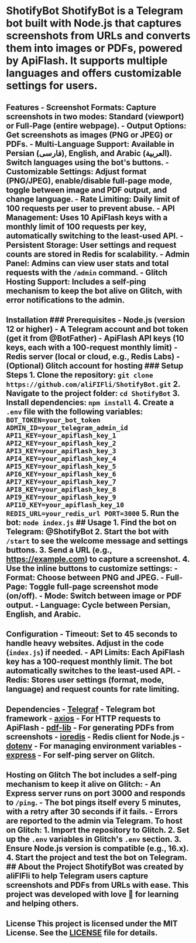 # ShotifyBot ShotifyBot is a Telegram bot built with Node.js that captures screenshots from URLs and converts them into images or PDFs, powered by ApiFlash. It supports multiple languages and offers customizable settings for users.
## Features - **Screenshot Formats**: Capture screenshots in two modes: Standard (viewport) or Full-Page (entire webpage). - **Output Options**: Get screenshots as images (PNG or JPEG) or PDFs. - **Multi-Language Support**: Available in Persian (فارسی), English, and Arabic (العربية). Switch languages using the bot's buttons. - **Customizable Settings**: Adjust format (PNG/JPEG), enable/disable full-page mode, toggle between image and PDF output, and change language. - **Rate Limiting**: Daily limit of 100 requests per user to prevent abuse. - **API Management**: Uses 10 ApiFlash keys with a monthly limit of 100 requests per key, automatically switching to the least-used API. - **Persistent Storage**: User settings and request counts are stored in Redis for scalability. - **Admin Panel**: Admins can view user stats and total requests with the `/admin` command. - **Glitch Hosting Support**: Includes a self-ping mechanism to keep the bot alive on Glitch, with error notifications to the admin.
## Installation ### Prerequisites - Node.js (version 12 or higher) - A Telegram account and bot token (get it from @BotFather) - ApiFlash API keys (10 keys, each with a 100-request monthly limit) - Redis server (local or cloud, e.g., Redis Labs) - (Optional) Glitch account for hosting ### Setup Steps 1. Clone the repository: ``` git clone https://github.com/aliFIFli/ShotifyBot.git ``` 2. Navigate to the project folder: ``` cd ShotifyBot ``` 3. Install dependencies: ``` npm install ``` 4. Create a `.env` file with the following variables: ``` BOT_TOKEN=your_bot_token ADMIN_ID=your_telegram_admin_id API1_KEY=your_apiflash_key_1 API2_KEY=your_apiflash_key_2 API3_KEY=your_apiflash_key_3 API4_KEY=your_apiflash_key_4 API5_KEY=your_apiflash_key_5 API6_KEY=your_apiflash_key_6 API7_KEY=your_apiflash_key_7 API8_KEY=your_apiflash_key_8 API9_KEY=your_apiflash_key_9 API10_KEY=your_apiflash_key_10 REDIS_URL=your_redis_url PORT=3000 ``` 5. Run the bot: ``` node index.js ``` ## Usage 1. Find the bot on Telegram: @ShotifyBot 2. Start the bot with `/start` to see the welcome message and settings buttons. 3. Send a URL (e.g., https://example.com) to capture a screenshot. 4. Use the inline buttons to customize settings: - **Format**: Choose between PNG and JPEG. - **Full-Page**: Toggle full-page screenshot mode (on/off). - **Mode**: Switch between image or PDF output. - **Language**: Cycle between Persian, English, and Arabic.
## Configuration - **Timeout**: Set to 45 seconds to handle heavy websites. Adjust in the code (`index.js`) if needed. - **API Limits**: Each ApiFlash key has a 100-request monthly limit. The bot automatically switches to the least-used API. - **Redis**: Stores user settings (format, mode, language) and request counts for rate limiting.
## Dependencies - [Telegraf](https://telegraf.js.org/) - Telegram bot framework - [axios](https://axios-http.com/) - For HTTP requests to ApiFlash - [pdf-lib](https://pdf-lib.js.org/) - For generating PDFs from screenshots - [ioredis](https://github.com/luin/ioredis) - Redis client for Node.js - [dotenv](https://www.npmjs.com/package/dotenv) - For managing environment variables - [express](https://expressjs.com/) - For self-ping server on Glitch.
## Hosting on Glitch The bot includes a self-ping mechanism to keep it alive on Glitch: - An Express server runs on port 3000 and responds to `/ping`. - The bot pings itself every 5 minutes, with a retry after 30 seconds if it fails. - Errors are reported to the admin via Telegram. To host on Glitch: 1. Import the repository to Glitch. 2. Set up the `.env` variables in Glitch's `.env` section. 3. Ensure Node.js version is compatible (e.g., 16.x). 4. Start the project and test the bot on Telegram. ## About the Project ShotifyBot was created by aliFIFli to help Telegram users capture screenshots and PDFs from URLs with ease. This project was developed with love 💖 for learning and helping others.
## License This project is licensed under the MIT License. See the [LICENSE](LICENSE) file for details.
